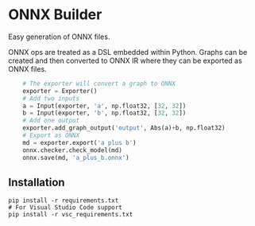 # ONNX Builder
Easy generation of ONNX files.

ONNX ops are treated as a DSL embedded within Python. Graphs can be created and then converted to ONNX IR where they can be exported as ONNX files.

```python
    # The exporter will convert a graph to ONNX
    exporter = Exporter()
    # Add two inputs
    a = Input(exporter, 'a', np.float32, [32, 32])
    b = Input(exporter, 'b', np.float32, [32, 32])
    # Add one output
    exporter.add_graph_output('output', Abs(a)+b, np.float32)
    # Export as ONNX
    md = exporter.export('a plus b')
    onnx.checker.check_model(md)
    onnx.save(md, 'a_plus_b.onnx')
```

## Installation
```
pip install -r requirements.txt
# For Visual Studio Code support
pip install -r vsc_requirements.txt
```
